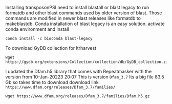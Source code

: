 Installing transposonPSI
need to install blastall or blast legacy to run formatdb and other blast commands used by older version of blast. Those commands are modified in newer blast releases like formatdb to makeblastdb.
Conda installation of blast legacy is an easy solution.
activate conda environment and install
```
conda install -c bioconda blast-legacy
```

To download GyDB collection for ltrharvest
```
wget https://gydb.org/extensions/Collection/collection/db/GyDB_collection.zip
```

I updated the Dfam.h5 library that comes with Repeatmasker with the version from 10-Jan-20223 20:07 This is version `Dfam_3.7`
Its a big file 83.5 Gb so takes time to download
download link `https://www.dfam.org/releases/Dfam_3.7/families/`

```
wget https://www.dfam.org/releases/Dfam_3.7/families/Dfam.h5.gz
```
